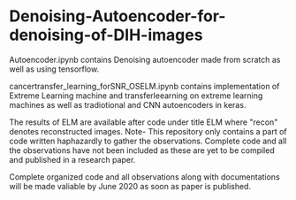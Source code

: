 # Denoising-Autoencoder-for-denoising-of-DIH-images

Autoencoder.ipynb contains Denoising autoencoder made from scratch as well as using tensorflow.

cancertransfer_learning_forSNR_OSELM.ipynb contains implementation of Extreme Learning machine and transferleearning on extreme learning machines as well as tradiotional and CNN autoencoders in keras.

The results of ELM are available after code  under title ELM where "recon" denotes reconstructed images. 
Note-
This repository only contains a part of code written haphazardly to gather the observations.
Complete code and all the observations have not been included as these are yet to be compiled and published in a research paper. 

Complete organized code and all observations along with documentations will be made valiable by June 2020 as soon as paper is published.



